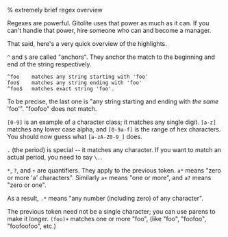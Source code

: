 % extremely brief regex overview

Regexes are powerful.  Gitolite uses that power as much as it can.  If you
can't handle that power, hire someone who can and become a manager.

That said, here's a very quick overview of the highlights.

`^` and `$` are called "anchors".  They anchor the match to the beginning and
end of the string respectively.

    ^foo    matches any string starting with 'foo'
    foo$    matches any string ending with 'foo'
    ^foo$   matches exact string 'foo'.

To be precise, the last one is "any string starting and ending with *the same*
'foo'".  "foofoo" does not match.

`[0-9]` is an example of a character class; it matches any single digit.
`[a-z]` matches any lower case alpha, and `[0-9a-f]` is the range of hex
characters.  You should now guess what `[a-zA-Z0-9_]` does.

`.` (the period) is special -- it matches any character.  If you want to match
an actual period, you need to say `\.`.

`*`, `?`, and `+` are quantifiers.  They apply to the previous token.  `a*`
means "zero or more 'a' characters".  Similarly `a+` means "one or more", and
`a?` means "zero or one".

As a result, `.*` means "any number (including zero) of any character".

The previous token need not be a single character; you can use parens to make
it longer.  `(foo)+` matches one or more "foo", (like "foo", "foofoo",
"foofoofoo", etc.)

